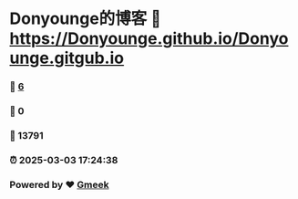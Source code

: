 # Donyounge的博客 :link: https://Donyounge.github.io/Donyounge.gitgub.io 
### :page_facing_up: [6](https://Donyounge.github.io/Donyounge.gitgub.io/tag.html) 
### :speech_balloon: 0 
### :hibiscus: 13791 
### :alarm_clock: 2025-03-03 17:24:38 
### Powered by :heart: [Gmeek](https://github.com/Meekdai/Gmeek)
